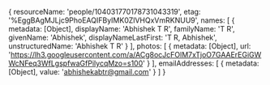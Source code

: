 {
  resourceName: 'people/104031770178731043319',
  etag: '%EggBAgMJLjc9PhoEAQIFByIMK0ZlVHQxVmRKNUU9',
  names: [
    {
      metadata: [Object],
      displayName: 'Abhishek T R',
      familyName: 'T R',
      givenName: 'Abhishek',
      displayNameLastFirst: 'T R, Abhishek',
      unstructuredName: 'Abhishek T R'
    }
  ],
  photos: [
    {
      metadata: [Object],
      url: 'https://lh3.googleusercontent.com/a/ACg8ocJcFOlM7xTjoO7GAAErEGiGWWcNFeq3WfLgspfwaGfPilycqMzo=s100'
    }
  ],
  emailAddresses: [ { metadata: [Object], value: 'abhishekabtr@gmail.com' } ]
}